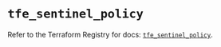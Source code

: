 # `tfe_sentinel_policy`

Refer to the Terraform Registry for docs: [`tfe_sentinel_policy`](https://registry.terraform.io/providers/hashicorp/tfe/0.52.0/docs/resources/sentinel_policy).
